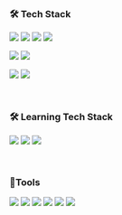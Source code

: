 <!-- 기술 스택 -->
<div align="left">
  <h3>🛠️ Tech Stack</h3>
  <!-- Frontend -->
  <p>
    <img src="https://img.shields.io/badge/HTML5-E34F26?style=flat-square&logo=html5&logoColor=white"/>
    <img src="https://img.shields.io/badge/CSS3-1572B6?style=flat-square&logo=css3&logoColor=white"/>
    <img src="https://img.shields.io/badge/JQuery-0769AD?style=flat-square&logo=jquery&logoColor=white"/>
    <img src="https://img.shields.io/badge/Nexacro-000000?style=flat-square&logo=none&logoColor=white"/>
  </p>
  <!-- Backend -->
  <p>
    <img src="https://img.shields.io/badge/.NET Core-512BD4?style=flat-square&logo=.net&logoColor=white"/>
    <img src="https://img.shields.io/badge/Java Spring-6DB33F?style=flat-square&logo=spring&logoColor=white"/>
  </p>
  <!-- Database -->
  <p>
    <img src="https://img.shields.io/badge/Oracle SQL-F80000?style=flat-square&logo=oracle&logoColor=white"/>
    <img src="https://img.shields.io/badge/MSSQL-CC2927?style=flat-square&logo=microsoft-sql-server&logoColor=white"/>
  </p>
</div>

<br>

<!-- 학습중인 기술 스택 -->
<div align="left">
  <h3>🛠️ Learning Tech Stack</h3>
  <p>
    <img src="https://img.shields.io/badge/React-61DAFB?style=flat-square&logo=react&logoColor=black"/>
    <img src="https://img.shields.io/badge/Spring Boot-6DB33F?style=flat-square&logo=spring&logoColor=white"/>
    <img src="https://img.shields.io/badge/Android-3DDC84?style=flat-square&logo=android&logoColor=white"/>
  </p>
</div>

<br>

<!--툴-->
<div align=left>
  <h3>🧰Tools </h3> 
  <img src="https://img.shields.io/badge/Visual Studio Code-007ACC?style=flat-square&logo=visual-studio-code&logoColor=white"/> 
  <img src="https://img.shields.io/badge/Nexacro Studio-000000?style=flat-square&logo=none&logoColor=white"/>	
  <img src="https://img.shields.io/badge/Visual Studio-5C2D91?style=flat-square&logo=visual-studio&logoColor=white"/>
  <img src="https://img.shields.io/badge/Eclipse-2C2255?style=flat-square&logo=eclipse&logoColor=white"/>
  <img src="https://img.shields.io/badge/PL/SQL-F80000?style=flat-square&logo=oracle&logoColor=white"/>
  <img src="https://img.shields.io/badge/MSSQL Server-CC2927?style=flat-square&logo=microsoft-sql-server&logoColor=white"/>
</div>

<br>

<!--깃허브 스탯
<br>

<div align=left>
  <h3>📊 GitHub Stats </h3>
  <img src="https://github-readme-stats.vercel.app/api?username=shane1330&show_icons=true&theme=react&hide_rank=true"/>
  <img src="https://github-readme-stats.vercel.app/api/top-langs/?username=shane1330&layout=compact&theme=radical" />
</div>
-->

